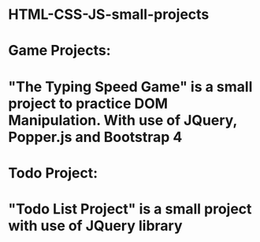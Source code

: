 # HTML-CSS-JS-small-projects
# Game Projects: 
# "The Typing Speed Game" is a small project to practice DOM Manipulation. With use of JQuery, Popper.js and Bootstrap 4
# Todo Project:
# "Todo List Project" is a small project with use of JQuery library

